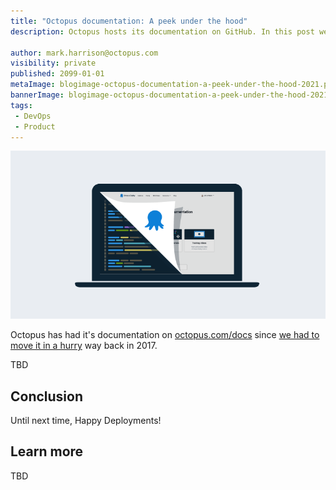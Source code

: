 ```yaml
---
title: "Octopus documentation: A peek under the hood"
description: Octopus hosts its documentation on GitHub. In this post we'll walk through how the docs are stored, how changes are made, and then deployed to octopus.com.

author: mark.harrison@octopus.com
visibility: private
published: 2099-01-01
metaImage: blogimage-octopus-documentation-a-peek-under-the-hood-2021.png
bannerImage: blogimage-octopus-documentation-a-peek-under-the-hood-2021.png
tags:
 - DevOps
 - Product
---
```


![Octopus Deploy docs](blogimage-octopus-documentation-a-peek-under-the-hood-2021.png)

Octopus has had it's documentation on [octopus.com/docs](https://octopus.com/docs) since [we had to move it in a hurry](https://octopus.com/blog/new-home-for-documentation) way back in 2017.

TBD

## Conclusion

Until next time, Happy Deployments!

## Learn more

TBD
